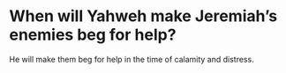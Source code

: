 # When will Yahweh make Jeremiah’s enemies beg for help?

He will make them beg for help in the time of calamity and distress.
